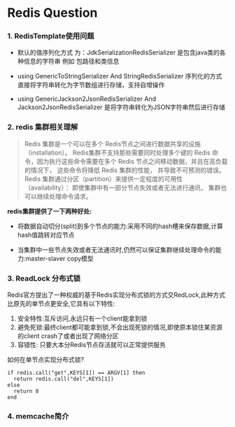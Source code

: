 # Redis Question 
### 1.  **RedisTemplate使用问题** 
 
  - 默认的值序列化方式 为：JdkSerializationRedisSerializer 是包含java类的各种信息的字符串 例如 包路径和类信息
  
  - using GenericToStringSerializer And StringRedisSerializer 序列化的方式直接将字符串转化为字节数组进行存储，支持自增操作

  - using GenericJackson2JsonRedisSerializer And Jackson2JsonRedisSerializer 是将字符串转化为JSON字符串然后进行存储


### 2. **redis 集群相关理解**

> Redis 集群是一个可以在多个 Redis节点之间进行数据共享的设施（installation）。 Redis集群不支持那些需要同时处理多个键的 Redis 命令，因为执行这些命令需要在多个 Redis 节点之间移动数据，并且在高负载的情况下， 这些命令将降低 Redis 集群的性能， 并导致不可预测的错误。 Redis 集群通过分区（partition）来提供一定程度的可用性（availability）： 即使集群中有一部分节点失效或者无法进行通讯， 集群也可以继续处理命令请求。

**redis集群提供了一下两种好处:**

- 将数据自动切分(split)到多个节点的能力:采用不同的hash槽来保存数据,计算hash值跳转对应节点

- 当集群中一些节点失效或者无法通讯时,仍然可以保证集群继续处理命令的能力:master-slaver
  copy模型


### 3. **ReadLock 分布式锁**

Redis官方提出了一种权威的基于Redis实现分布式锁的方式交RedLock,此种方式比原先的单节点更安全,它具有以下特性:
  
  1. 安全特性:互斥访问,永远只有一个client能拿到锁
  2. 避免死锁:最终client都可能拿到锁,不会出现死锁的情况,即使原本锁住某资源的client crash了或者出现了网络分区
  3. 容错性: 只要大本分Redis节点存活就可以正常提供服务

如何在单节点实现分布式锁?

  ```
  if redis.call("get",KEYS[1]) == ARGV[1] then
    return redis.call("del",KEYS[1])
else
    return 0
end
  ```
  
  
### 4. **memcache简介**

